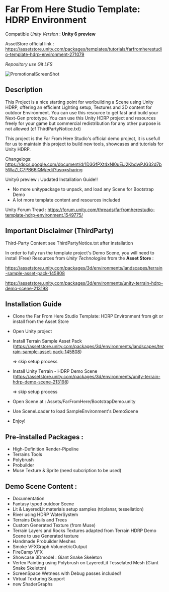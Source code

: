 # Far From Here Studio Template: HDRP Environment
Compatible *Unity Version* : **Unity 6 preview**

AssetStore official link : https://assetstore.unity.com/packages/templates/tutorials/farfromherestudio-template-hdrp-environment-271079

*Repository use Git LFS*

![PromotionalScreenShot](https://static.wixstatic.com/media/40e3ee_5e6da52be8864ff88fff07d243f00fd8~mv2.png/v1/fill/w_723,h_406,al_c,q_85,usm_0.66_1.00_0.01,enc_auto/Capture%20d'%C3%A9cran%202024-05-05%20102935.png)

## Description
This Project is a nice starting point for worlbuilding a Scene using Unity HDRP, offering an efficient Lighting setup, Textures and 3D content for outdoor Environment.
You can use this resource to get fast and build your Next-Gen prototype.
You can use this Unity HDRP project and resources freely for your game but commercial redistribution for any other purpose is not allowed (cf ThirdPartyNotice.txt)

This project is the Far From Here Studio's official demo project, it is usefull for us to maintain this project to build new tools, showcases and tutorials for Unity HDRP.


Changelogs: 
https://docs.google.com/document/d/1D3GfPXt4xNl0uEiJ2KbdwPJG32d7b5WaZLC7PB66lQM/edit?usp=sharing

Unity6 preview : Updated Installation Guide!!
- No more unitypackage to unpack, and load any Scene for Bootstrap Demo
- A lot more template content and resources included

Unity Forum Tread : 
https://forum.unity.com/threads/farfromherestudio-template-hdrp-environment.1549775/


## Important Disclaimer (ThirdParty)
Third-Party Content see ThirdPartyNotice.txt after installation

In order to fully run the template project's Demo Scene, you will need to install (Free) Resources from *Unity Technologies* from the **Asset Store** :

https://assetstore.unity.com/packages/3d/environments/landscapes/terrain-sample-asset-pack-145808


https://assetstore.unity.com/packages/3d/environments/unity-terrain-hdrp-demo-scene-213198


## Installation Guide
- Clone the Far From Here Studio Template: HDRP Environment from git or install from the Asset Store
- Open Unity project
- Install Terrain Sample Asset Pack (https://assetstore.unity.com/packages/3d/environments/landscapes/terrain-sample-asset-pack-145808)

  => skip setup process

  
- Install Unity Terrain - HDRP Demo Scene (https://assetstore.unity.com/packages/3d/environments/unity-terrain-hdrp-demo-scene-213198)
  
  => skip setup process
  
- Open Scene at : Assets/FarFromHere/BootstrapDemo.unity 
- Use SceneLoader to load SampleEnvironment's DemoScene
- Enjoy!

## Pre-installed Packages : 

- High-Definition Render-Pipeline
- Terrains Tools
- Polybrush
- Probuilder
- Muse Texture & Sprite (need subcription to be used)


## Demo Scene Content : 
- Documentation
- Fantasy typed outdoor Scene
- Lit & LayeredLit materials setup samples (triplanar, tessellation)
- River using HDRP WaterSystem
- Terrains Details and Trees
- Custom Generated Texture (from Muse)
- Terrain Layers and Rocks Textures adapted from Terrain HDRP Demo Scene to use Generated texture
- Handmade Probuilder Meshes
- Smoke VFXGraph VolumetricOutput
- FireCamp VFX
- Showcase 3Dmodel : Giant Snake Skeleton
- Vertex Painting using Polybrush on LayeredLit Tesselated Mesh (Giant Snake Skeleton)
- ScreenSpace Wetness with Debug passes included!
- Virtual Texturing Support
- new ShaderGraphs
